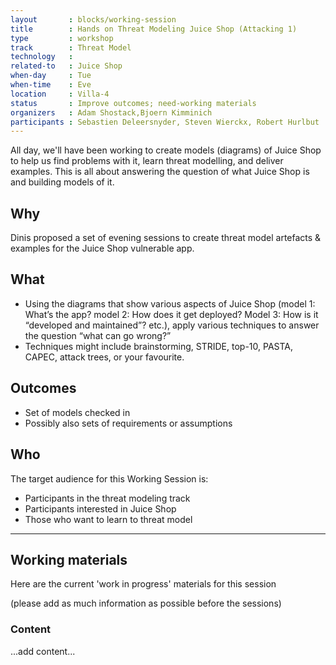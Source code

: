 ```yaml
---
layout       : blocks/working-session
title        : Hands on Threat Modeling Juice Shop (Attacking 1)
type         : workshop
track        : Threat Model
technology   :
related-to   : Juice Shop
when-day     : Tue
when-time    : Eve
location     : Villa-4
status       : Improve outcomes; need-working materials
organizers   : Adam Shostack,Bjoern Kimminich
participants : Sebastien Deleersnyder, Steven Wierckx, Robert Hurlbut
---
```


All day, we'll have been working to create models (diagrams) of Juice Shop to help us find problems with it, learn threat modelling, and deliver examples.  This is all about answering the question of what Juice Shop is and building models of it.

## Why

Dinis proposed a set of evening sessions to create threat model artefacts & examples for the Juice Shop vulnerable app.

## What

- Using the diagrams that show various aspects of Juice Shop (model 1: What’s the app? model 2: How does it get deployed? Model 3: How is it “developed and maintained”? etc.), apply various techniques to answer the question “what can go wrong?”
- Techniques might include brainstorming, STRIDE, top-10, PASTA, CAPEC, attack trees, or your favourite.

## Outcomes

- Set of models checked in  
- Possibly also sets of requirements or assumptions

## Who

The target audience for this Working Session is:

- Participants in the threat modeling track
- Participants interested in Juice Shop
- Those who want to learn to threat model

--- 

## Working materials

Here are the current 'work in progress' materials for this session 

(please add as much information as possible before the sessions)

### Content

...add content...

